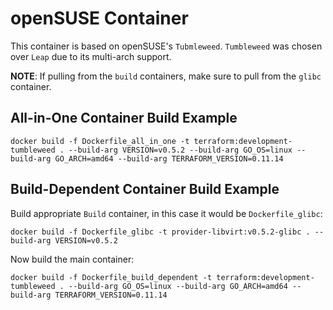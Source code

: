 # openSUSE Container
This container is based on openSUSE's `Tubmleweed`. `Tumbleweed` was chosen over `Leap` due to its multi-arch
support.

**NOTE**: If pulling from the `build` containers, make sure to pull from the `glibc` container.


## All-in-One Container Build Example

```console
docker build -f Dockerfile_all_in_one -t terraform:development-tumbleweed . --build-arg VERSION=v0.5.2 --build-arg GO_OS=linux --build-arg GO_ARCH=amd64 --build-arg TERRAFORM_VERSION=0.11.14
```


## Build-Dependent Container Build Example
Build appropriate `Build` container, in this case it would be `Dockerfile_glibc`:

```cosnole
docker build -f Dockerfile_glibc -t provider-libvirt:v0.5.2-glibc . --build-arg VERSION=v0.5.2
```

Now build the main container:
```console
docker build -f Dockerfile_build_dependent -t terraform:development-tumbleweed . --build-arg GO_OS=linux --build-arg GO_ARCH=amd64 --build-arg TERRAFORM_VERSION=0.11.14
```

